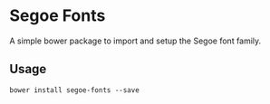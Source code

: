 # Segoe Fonts

A simple bower package to import and setup the Segoe font family.

## Usage

~~~~
bower install segoe-fonts --save
~~~~
